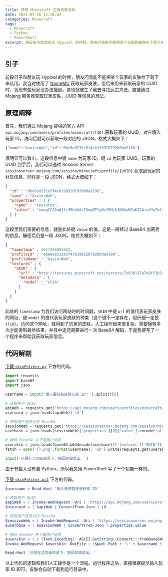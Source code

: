 ```yaml
---
title: 获取 Minecraft 正版玩家皮肤
date: 2021-07-26 12:18:02
categories: Minecraft
tags:
  - Minecraft
  - Python
  - PowerShell
excerpt: 前段日子和朋友玩 Hypixel 的时候，朋友问我能不能把某个玩家的皮肤给下载下来私用。我当时使用了 NameMC 获取玩家皮肤，但后来用来获取玩家的 UUID 时，发现有些玩家没办法搜到。这也就催生了我去寻找远古方法，直接通过 Mojang 服务器获取玩家皮肤、UUID 等信息的想法。
---
```


## 引子

前段日子和朋友玩 Hypixel 的时候，朋友问我能不能把某个玩家的皮肤给下载下来私用。我当时使用了 [NameMC](https://namemc.com) 获取玩家皮肤，但后来用来获取玩家的 UUID 时，发现有些玩家没办法搜到。这也就催生了我去寻找远古方法，直接通过 Mojang 服务器获取玩家皮肤、UUID 等信息的想法。

## 原理阐释

首先，我们通过 Mojang 提供的官方 *API* `api.mojang.com/users/profiles/minecraft/[ID]` 获取玩家的 UUID。对应填入玩家 ID，访问后就可以获取一段对应的 JSON，格式大概如下：

``` json
{"name":"XavierWah","id":"0be6e8232e5f4cb198320792b0da9188"}
```

很明显可以看出，这段信息中键 `name` 为玩家 ID，键 `id` 为玩家 UUID。玩家的 UUID 到手后，我们可以通过 *Session Server* `sessionserver.mojang.com/session/minecraft/profile/[UUID]` 获取到玩家的材质信息，同样是一段 JSON，格式大概如下：

``` json
{
  "id" : "0be6e8232e5f4cb198320792b0da9188",
  "name" : "XavierWah",
  "properties" : [ {
    "name" : "textures",
    "value" : "ewogICJ0aW1lc3RhbXAiIDogMTYyNzI5Mjk3NDkwMCwKICAicHJvZmlsZUlkIiA6ICIwYmU2ZTgyMzJlNWY0Y2IxOTgzMjA3OTJiMGRhOTE4OCIsCiAgInByb2ZpbGVOYW1lIiA6ICJYYXZpZXJXYWgiLAogICJ0ZXh0dXJlcyIgOiB7CiAgICAiU0tJTiIgOiB7CiAgICAgICJ1cmwiIDogImh0dHA6Ly90ZXh0dXJlcy5taW5lY3JhZnQubmV0L3RleHR1cmUvN2NiMzkxMTdhN2U4ZmYxYjE0M2VmMGU4YzRiMDg5MjA0ZTk3YTBlNmQwMGRjZjRlNjkxYWFmODlmNzhkOWQzMSIsCiAgICAgICJtZXRhZGF0YSIgOiB7CiAgICAgICAgIm1vZGVsIiA6ICJzbGltIgogICAgICB9CiAgICB9CiAgfQp9"
  } ]
}
```

这段里我们需要的信息，就是此处键 `value` 的值。这是一段经过 Base64 加密后的信息，解密后仍是一段 JSON，格式大概如下：

``` json
{
  "timestamp" : 1627294093042,
  "profileId" : "0be6e8232e5f4cb198320792b0da9188",
  "profileName" : "XavierWah",
  "textures" : {
    "SKIN" : {
      "url" : "http://textures.minecraft.net/texture/7cb39117a7e8ff1b143ef0e8c4b089204e97a0e6d00dcf4e691aaf89f78d9d31",
      "metadata" : {
        "model" : "slim"
      }
    }
  }
}
```

此处的 `timestamp` 为我们访问网站时的时间戳，`SKIN` 中键 `url` 的值代表玩家皮肤的网址、键 `model` 的值代表玩家皮肤的种类（这个键不一定存在，但纤细一定是 `slim`）。访问这个网址，就得到了玩家的皮肤。人工操作起来很复杂，需要辗转多次才能得到最终结果，并且中途还需要进行一次 Base64 解码，于是我便写了一个程序来帮助我获取玩家信息。

## 代码解剖

<i class="download-icon fa-solid fa-cloud-arrow-down"></i> <a href="skinFetcher.py" download>下载 `skinFetcher.py`</a> 下方的代码。

``` python
import requests
import base64
import json

username = input('输入要获取皮肤玩家 ID：').split()[0]

# 获取用户 UUID
apiWeb = requests.get('https://api.mojang.com/users/profiles/minecraft/{}'.format(username)).content
useruuid = json.loads(apiWeb)['id']

# 获取用户信息对应 Base64
sessionWeb = requests.get('https://sessionserver.mojang.com/session/minecraft/profile/{}'.format(useruuid)).content
userbase = json.loads(sessionWeb)['properties'][0]['value'].encode('utf-8')

# 解码 Base64 并下载用户皮肤
userskin = json.loads(base64.b64decode(userbase))['textures']['SKIN']['url']
fetch = open('{}.png'.format(username), 'wb').write(requests.get(userskin).content)

input('已保存至同级目录下，按回车键退出。')
```

由于有些人没有装 Python，所以我又用 PowerShell 写了一个功能一样的。

<i class="download-icon fa-solid fa-cloud-arrow-down"></i> <a href="skinFetcher.ps1" download>下载 `skinFetcher.ps1`</a> 下方的代码。

``` powershell
$username = Read-Host '输入要获取皮肤玩家 ID'

# 获取用户 UUID
$apiWeb = ( Invoke-WebRequest -Uri ( 'https://api.mojang.com/users/profiles/minecraft/' + $username ) ).Content
$useruuid = ( $apiWeb | ConvertFrom-Json ).id

# 获取用户信息对应 Base64
$sessionWeb = ( Invoke-WebRequest -Uri ( 'https://sessionserver.mojang.com/session/minecraft/profile/' + $useruuid ) ).Content
$userbase = ( $sessionWeb | ConvertFrom-Json ).properties.value

# 解码 Base64 并下载用户皮肤
$userskin = ( ( [Text.Encoding]::ASCII.GetString([Convert]::FromBase64String($userbase)) ) | ConvertFrom-Json ).textures.SKIN.url
Invoke-WebRequest $userskin -OutFile ( ($pwd).Path + '\' + $username + '.png' )

Read-Host '已保存至同级目录下，按回车键退出。'
```

以上代码的逻辑和我们人工操作是一个流程。运行程序之后，直接根据提示输入玩家 ID 即可，皮肤会自动下载到运行目录中。
